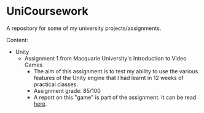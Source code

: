 # UniCoursework
A repository for some of my university projects/assignments.

Content:
* Unity
  * Assignment 1 from Macquarie University's Introduction to Video Games
    * The aim of this assignment is to test my ability to use the various features of the Unity engine that I had learnt in 12 weeks of practical classes.
    * Assignment grade: 85/100
    * A report on this "game" is part of the assignment. It can be read [here](Unity%2FCOMP111%20Assignment%201%20WebGL%20Build%2FSource%2FUnity%20Assignment%20Report.pdf).